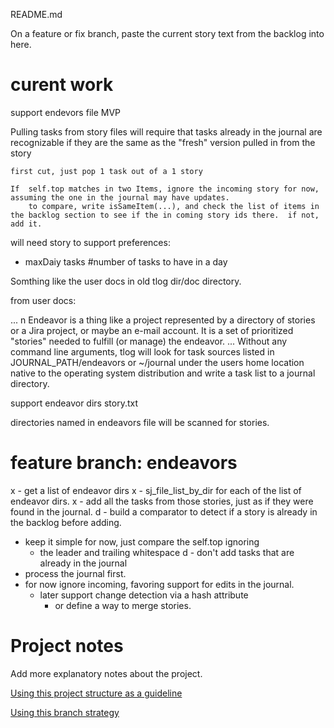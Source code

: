 README.md

On a feature or fix branch, paste the current story text 
from the backlog into here.
# curent work
support endevors file MVP

Pulling tasks from story files will require that tasks already in the journal 
are recognizable if they are the same as the "fresh" version pulled in from the story

	first cut, just pop 1 task out of a 1 story

	If  self.top matches in two Items, ignore the incoming story for now,
	assuming the one in the journal may have updates.
		to compare, write isSameItem(...), and check the list of items in the backlog section to see if the in coming story ids there.  if not, add it. 

will need story to support preferences:
 - maxDaiy tasks #number of tasks to have in a day



Somthing like the user docs in old tlog dir/doc directory.

from user docs:

...
n Endeavor is a thing like a project represented by a directory of stories or a Jira project, or maybe an e-mail account.  It is a set of prioritized "stories" needed to fulfill (or manage) the endeavor.
...
Without any command line arguments, tlog will look for task sources listed in JOURNAL_PATH/endeavors or ~/journal under the users home location native to the operating system distribution and write a task list to a journal directory.

support endeavor dirs story.txt

directories named in endeavors file will be scanned for stories.
# feature branch: endeavors
x - get a list of endeavor dirs
x - sj_file_list_by_dir for each of the list of endeavor dirs.
x - add all the tasks from those stories, just as if they were found in the journal.
d - build a comparator to detect if a story is already in the backlog before adding.
 - keep it simple for now, just compare the self.top ignoring 
	- the leader and trailing whitespace
d - don't add tasks that are already in the journal
 - process the journal first.
 - for now ignore incoming, favoring support for edits in the journal.
	- later support change detection via a hash attribute 
		- or define a way to merge stories.
		
		
# Project notes
Add more explanatory notes about the project.

[Using this project structure as a guideline](https://www.jeffknupp.com/blog/2013/08/16/open-sourcing-a-python-project-the-right-way/)

[Using this branch strategy](https://nvie.com/posts/a-successful-git-branching-model/)